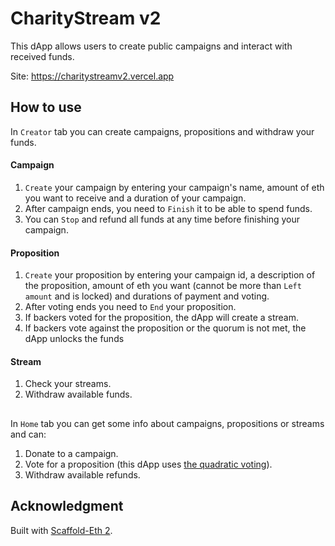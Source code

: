 # CharityStream v2

This dApp allows users to create public campaigns and interact with received funds.

Site: https://charitystreamv2.vercel.app

## How to use 

In `Creator` tab you can create campaigns, propositions and withdraw your funds.

#### Campaign

 1. `Create` your campaign by entering your campaign's name, amount of eth you want to receive and a duration of your campaign.
 2. After campaign ends, you need to `Finish` it to be able to spend funds.
 3. You can `Stop` and refund all funds at any time before finishing your campaign.

#### Proposition
 
  1. `Create` your proposition by entering your campaign id, a description of the proposition, amount of eth you want (cannot be more than `Left amount` and is locked)
  and durations of payment and voting.
  2. After voting ends you need to `End` your proposition.
  3. If backers voted for the proposition, the dApp will create a stream.
  4. If backers vote against the proposition or the quorum is not met, the dApp unlocks the funds

#### Stream

  1. Check your streams.
  2. Withdraw available funds.

##

In `Home` tab you can get some info about campaigns, propositions or streams and can:

  1. Donate to a campaign.
  2. Vote for a proposition (this dApp uses [the quadratic voting](https://en.wikipedia.org/wiki/Quadratic_voting)).
  3. Withdraw available refunds.

## Acknowledgment 

Built with [Scaffold-Eth 2](https://github.com/scaffold-eth/scaffold-eth-2).




